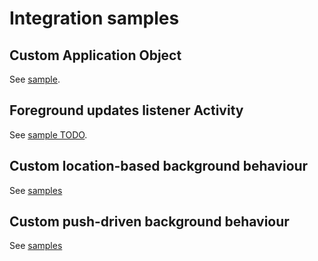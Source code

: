 # Integration samples

## Custom Application Object

See [sample](https://github.com/nearit/Android-samples/blob/master/Application/MyApplication.java).

## Foreground updates listener Activity

See [sample TODO]().

## Custom location-based background behaviour

See [samples](https://github.com/nearit/Android-samples/tree/master/BackgroundNotifications)

## Custom push-driven background behaviour

See [samples](https://github.com/nearit/Android-samples/tree/master/FCM)
